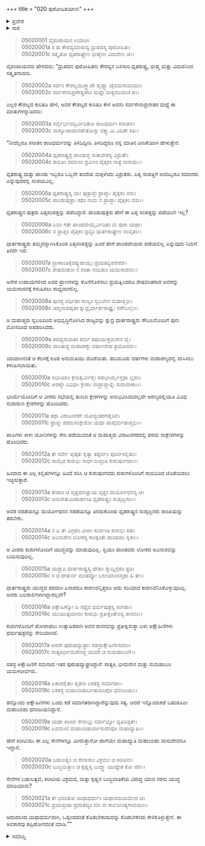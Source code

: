 +++
title = "020 ಪುರೋಹಿತಯಾನಃ"
+++

<details><summary>ಪ್ರವೇಶ</summary>


।।   ಓಂ ಓಂ ನಮೋ ನಾರಾಯಣಾಯ।।   ಶ್ರೀ ವೇದವ್ಯಾಸಾಯ ನಮಃ ।।

ಶ್ರೀ ಕೃಷ್ಣದ್ವೈಪಾಯನ ವೇದವ್ಯಾಸ ವಿರಚಿತ  

**ಶ್ರೀ ಮಹಾಭಾರತ**

**ಉದ್ಯೋಗ ಪರ್ವ**

**ಉದ್ಯೋಗ ಪರ್ವ**

**ಅಧ್ಯಾಯ 20**


</details>


<details><summary>ಸಾರ</summary>

ಪಾಂಡವರು ಹೇಗೆ ಪಿತೃ ಸಂಪತ್ತನ್ನು ಪಡೆಯಲೇ ಇಲ್ಲವೆಂದೂ, ಹಿಂದಾದ ಕಿಲ್ಬಿಷಗಳೆಲ್ಲವನ್ನೂ ಮರೆತು ಅವರು ಕುರುಗಳೊಂದಿಗೆ ಸಾಮದಿಂದಿರಲು ಇಚ್ಛಿಸುತ್ತಾರೆಂದೂ, ಬಲಶಾಲಿಗಳಾಗಿದ್ದರೂ ಅವರು ಕುರುಗಳೊಂದಿಗೆ ಯುದ್ಧಮಾಡುವುದಿಲ್ಲವೆಂದೂ, ಈಗಾಗಲೇ ಏಳು ಅಕ್ಷೋಹಿಣೀ ಸೇನೆಯೂ, ಧನಂಜಯನೇ ಮೊದಲಾದ ಸಹಸ್ರ ಅಕ್ಷೋಹಿಣೀ ಸೇನೆಗಳಿಗೂ ಸಮಾನರಾದ ಯೋಧರು ಯುಧಿಷ್ಠಿರನನ್ನು ಸೇರಿಕೊಂಡಿದ್ದಾರೆಂದೂ ದ್ರುಪದನ ಪುರೋಹಿತನು ಪಾಂಡವರ ದೂತನಾಗಿ ಬಂದು ಕುರುಸಭೆಯಲ್ಲಿ ಹೇಳಿದುದು (1-21).

</details>


> 05020001 ವೈಶಂಪಾಯನ ಉವಾಚ।  
05020001a ಸ ತು ಕೌರವ್ಯಮಾಸಾದ್ಯ ದ್ರುಪದಸ್ಯ ಪುರೋಹಿತಃ।   
05020001c ಸತ್ಕೃತೋ ಧೃತರಾಷ್ಟ್ರೇಣ ಭೀಷ್ಮೇಣ ವಿದುರೇಣ ಚ।।

ವೈಶಂಪಾಯನನು ಹೇಳಿದನು: “ದ್ರುಪದನ ಪುರೋಹಿತನು ಕೌರವ್ಯನ ಬಳಿಸಾರಿ ಧೃತರಾಷ್ಟ್ರ, ಭೀಷ್ಮ ಮತ್ತು ವಿದುರನಿಂದ ಸತ್ಕೃತನಾದನು.

> 05020002a ಸರ್ವಂ ಕೌಶಲ್ಯಮುಕ್ತ್ವಾದೌ ಪೃಷ್ಟ್ವಾ ಚೈವಮನಾಮಯಂ।  
05020002c ಸರ್ವಸೇನಾಪ್ರಣೇತೄಣಾಂ ಮಧ್ಯೇ ವಾಕ್ಯಮುವಾಚ ಹ।।

ಎಲ್ಲರ ಕೌಶಲ್ಯದ ಕುರಿತೂ ಹೇಳಿ, ಅವರ ಕೌಶಲ್ಯದ ಕುರಿತೂ ಕೇಳಿ ಅವನು ಸರ್ವಸೇನಾಪ್ರಣೀತರ ಮಧ್ಯೆ ಈ ಮಾತುಗಳನ್ನಾಡಿದನು:

> 05020003a ಸರ್ವೈರ್ಭವದ್ಭಿರ್ವಿದಿತೋ ರಾಜಧರ್ಮಃ ಸನಾತನಃ।  
05020003c ವಾಕ್ಯೋಪಾದಾನಹೇತೋಸ್ತು ವಕ್ಷ್ಯಾಮಿ ವಿದಿತೇ ಸತಿ।।

“ನೀವೆಲ್ಲರೂ ಸನಾತನ ರಾಜಧರ್ಮವನ್ನು ತಿಳಿದಿದ್ದೀರಿ. ತಿಳಿದಿದ್ದರೂ ನನ್ನ ಮಾತಿನ ಪೀಠಿಕೆಯಾಗಿ ಹೇಳುತ್ತೇನೆ.

> 05020004a ಧೃತರಾಷ್ಟ್ರಶ್ಚ ಪಾಂಡುಶ್ಚ ಸುತಾವೇಕಸ್ಯ ವಿಶ್ರುತೌ।  
05020004c ತಯೋಃ ಸಮಾನಂ ದ್ರವಿಣಂ ಪೈತೃಕಂ ನಾತ್ರ ಸಂಶಯಃ।।

ಧೃತರಾಷ್ಟ್ರ ಮತ್ತು ಪಾಂಡು ಇಬ್ಬರೂ ಒಬ್ಬನೇ ತಂದೆಯ ಮಕ್ಕಳೆಂದು ವಿಶ್ರುತರು. ಪಿತೃ ಸಂಪತ್ತಿಗೆ ಅವರಿಬ್ಬರೂ ಸಮಾನರು ಎನ್ನುವುದರಲ್ಲಿ ಸಂಶಯವಿಲ್ಲ.

> 05020005a ಧೃತರಾಷ್ಟ್ರಸ್ಯ ಯೇ ಪುತ್ರಾಸ್ತೇ ಪ್ರಾಪ್ತಾಃ ಪೈತೃಕಂ ವಸು।  
05020005c ಪಾಂಡುಪುತ್ರಾಃ ಕಥಂ ನಾಮ ನ ಪ್ರಾಪ್ತಾಃ ಪೈತೃಕಂ ವಸು।।

ಧೃತರಾಷ್ಟ್ರನ ಪುತ್ರರು ಪಿತೃಸಂಪತ್ತನ್ನು ಪಡೆದಿದ್ದಾರೆ. ಪಾಂಡುಪುತ್ರರು ಹೇಗೆ ಈ ಪಿತೃ ಸಂಪತ್ತನ್ನು ಪಡೆಯಲೇ ಇಲ್ಲ?

> 05020006a ಏವಂ ಗತೇ ಪಾಂಡವೇಯೈರ್ವಿದಿತಂ ವಃ ಪುರಾ ಯಥಾ।  
05020006c ನ ಪ್ರಾಪ್ತಂ ಪೈತೃಕಂ ದ್ರವ್ಯಂ ಧಾರ್ತರಾಷ್ಟ್ರೇಣ ಸಂವೃತಂ।।

ಧಾರ್ತರಾಷ್ಟ್ರರು ತಮ್ಮದನ್ನಾಗಿಸಿಕೊಂಡ ಪಿತೃಸಂಪತ್ತನ್ನು ಹಿಂದೆ ಹೇಗೆ ಪಾಂಡವೇಯರು ಪಡೆಯಲಿಲ್ಲ ಎನ್ನುವುದು ನಿಮಗೆ ತಿಳಿದೇ ಇದೆ.

> 05020007a ಪ್ರಾಣಾಂತಿಕೈರಪ್ಯುಪಾಯೈಃ ಪ್ರಯತದ್ಭಿರನೇಕಶಃ।  
05020007c ಶೇಷವಂತೋ ನ ಶಕಿತಾ ನಯಿತುಂ ಯಮಸಾದನಂ।।

ಅನೇಕ ಉಪಾಯಗಳಿಂದ ಅವರ ಪ್ರಾಣಗಳನ್ನು ಕೊನೆಗೊಳಿಸಲು ಪ್ರಯತ್ನಿಸಿದರೂ ಶೇಷವಂತರಾದ ಅವರನ್ನು ಯಮಸಾದನಕ್ಕೆ ಕಳುಹಿಸಲು ಸಾಧ್ಯವಾಗಲಿಲ್ಲ.

> 05020008a ಪುನಶ್ಚ ವರ್ಧಿತಂ ರಾಜ್ಯಂ ಸ್ವಬಲೇನ ಮಹಾತ್ಮಭಿಃ।  
05020008c ಚದ್ಮನಾಪಹೃತಂ ಕ್ಷುದ್ರೈರ್ಧಾರ್ತರಾಷ್ಟ್ರೈಃ ಸಸೌಬಲೈಃ।।

ಆ ಮಹಾತ್ಮರು ಸ್ವಬಲದಿಂದ ಅಭಿವೃದ್ಧಿಗೊಳಿಸಿದ ರಾಜ್ಯವನ್ನು ಕ್ಷುದ್ರ ಧಾರ್ತರಾಷ್ಟ್ರರು ಸೌಬಲನೊಂದಿಗೆ ಪುನಃ ಮೋಸದಿಂದ ಅಪಹರಿಸಿದರು.

> 05020009a ತದಪ್ಯನುಮತಂ ಕರ್ಮ ತಥಾಯುಕ್ತಮನೇನ ವೈ।  
05020009c ವಾಸಿತಾಶ್ಚ ಮಹಾರಣ್ಯೇ ವರ್ಷಾಣೀಹ ತ್ರಯೋದಶ।।

ಯಾವಾಗಿನಂತೆ ಆ ಕೆಲಸಕ್ಕೆ ಕೂಡ ಅನುಮತಿಯು ದೊರೆಯಿತು. ಹದಿಮೂರು ವರ್ಷಗಳು ಮಹಾರಣ್ಯದಲ್ಲಿ ವಾಸಿಸಲು ಕಳುಹಿಸಲಾಯಿತು.

> 05020010a ಸಭಾಯಾಂ ಕ್ಲೇಶಿತೈರ್ವೀರೈಃ ಸಹಭಾರ್ಯೈಸ್ತಥಾ ಭೃಶಂ।  
05020010c ಅರಣ್ಯೇ ವಿವಿಧಾಃ ಕ್ಲೇಶಾಃ ಸಂಪ್ರಾಪ್ತಾಸ್ತೈಃ ಸುದಾರುಣಾಃ।।

ಭಾರ್ಯೆಯೊಂದಿಗೆ ಆ ವೀರರು ಸಭೆಯಲ್ಲಿ ತುಂಬಾ ಕ್ಲೇಶಗಳನ್ನು ಅನುಭವಿಸಿದುದಲ್ಲದೇ ಅರಣ್ಯದಲ್ಲಿಯೂ ವಿವಿಧ ಸುದಾರುಣ ಕ್ಲೇಶಗಳನ್ನು ಹೊಂದಿದರು.

> 05020011a ತಥಾ ವಿರಾಟನಗರೇ ಯೋನ್ಯಂತರಗತೈರಿವ।  
05020011c ಪ್ರಾಪ್ತಃ ಪರಮಸಂಕ್ಲೇಶೋ ಯಥಾ ಪಾಪೈರ್ಮಹಾತ್ಮಭಿಃ।।

ಪಾಪಿಗಳು ಕೀಳು ಯೋನಿಗಳನ್ನು ಸೇರಿ ಪಡೆಯುವಂತೆ ಆ ಮಹಾತ್ಮರು ವಿರಾಟನಗರದಲ್ಲಿ ಪರಮ ಸಂಕ್ಲೇಶಗಳನ್ನು ಹೊಂದಿದರು.

> 05020012a ತೇ ಸರ್ವೇ ಪೃಷ್ಠತಃ ಕೃತ್ವಾ ತತ್ಸರ್ವಂ ಪೂರ್ವಕಿಲ್ಬಿಷಂ।  
05020012c ಸಾಮೈವ ಕುರುಭಿಃ ಸಾರ್ಧಮಿಚ್ಚಂತಿ ಕುರುಪುಂಗವಾಃ।।

ಹಿಂದಾದ ಈ ಎಲ್ಲ ಕಿಲ್ಬಿಷಗಳನ್ನೂ ಹಿಂದೆ ಸರಿಸಿ ಆ ಕುರುಪುಂಗವರು ಕುರುಗಳೊಂದಿಗೆ ಸಾಮದಿಂದ ಜೊತೆಯಿರಲು ಇಚ್ಛಿಸುತ್ತಾರೆ.

> 05020013a ತೇಷಾಂ ಚ ವೃತ್ತಮಾಜ್ಞಾಯ ವೃತ್ತಂ ದುರ್ಯೋಧನಸ್ಯ ಚ।  
05020013c ಅನುನೇತುಮಿಹಾರ್ಹಂತಿ ಧೃತರಾಷ್ಟ್ರಂ ಸುಹೃಜ್ಜನಾಃ।।

ಅವರ ನಡತೆಯನ್ನೂ ದುರ್ಯೋಧನನ ನಡತೆಯನ್ನೂ ತಿಳಿದುಕೊಂಡು ಧೃತರಾಷ್ಟ್ರನ ಸುಹೃಜ್ಜನರು ಶಾಂತಿಯನ್ನು ತರಬೇಕು.

> 05020014a ನ ಹಿ ತೇ ವಿಗ್ರಹಂ ವೀರಾಃ ಕುರ್ವಂತಿ ಕುರುಭಿಃ ಸಹ।  
05020014c ಅವಿನಾಶೇನ ಲೋಕಸ್ಯ ಕಾಂಕ್ಷಂತೇ ಪಾಂಡವಾಃ ಸ್ವಕಂ।।

ಆ ವೀರರು ಕುರುಗಳೊಂದಿಗೆ ಯುದ್ಧವನ್ನು ಮಾಡುವುದಿಲ್ಲ. ಸ್ವಯಂ ಪಾಂಡವರು ಲೋಕದ ಅವಿನಾಶವನ್ನು ಬಯಸುವುದಿಲ್ಲ.

> 05020015a ಯಶ್ಚಾಪಿ ಧಾರ್ತರಾಷ್ಟ್ರಸ್ಯ ಹೇತುಃ ಸ್ಯಾದ್ವಿಗ್ರಹಂ ಪ್ರತಿ।  
05020015c ಸ ಚ ಹೇತುರ್ನ ಮಂತವ್ಯೋ ಬಲೀಯಾಂಸಸ್ತಥಾ ಹಿ ತೇ।।

ಧಾರ್ತರಾಷ್ಟ್ರರು ಯುದ್ಧದ ಪರವಾಗಿ ಏನಾದರೂ ಕಾರಣವನ್ನಿತ್ತರೂ ಅದು ಸರಿಯಾದ ಕಾರಣವೆನಿಸಿಕೊಳ್ಳುವುದಿಲ್ಲ. ಅವರು ಬಲಶಾಲಿಗಳಾಗಿದ್ದಾರಲ್ಲವೇ?

> 05020016a ಅಕ್ಷೌಹಿಣ್ಯೋ ಹಿ ಸಪ್ತೈವ ಧರ್ಮಪುತ್ರಸ್ಯ ಸಂಗತಾಃ।  
05020016c ಯುಯುತ್ಸಮಾನಾಃ ಕುರುಭಿಃ ಪ್ರತೀಕ್ಷಂತೇಽಸ್ಯ ಶಾಸನಂ।।

ಕುರುಗಳೊಂದಿಗೆ ಹೋರಾಡಲು ಉತ್ಸಾಹಿತರಾಗಿ ಅವನ ಶಾಸನವನ್ನು ಪ್ರತೀಕ್ಷಿಸುತ್ತಾ ಏಳು ಅಕ್ಷೌಹಿಣಿಗಳು ಧರ್ಮಪುತ್ರನನ್ನು ಸೇರಿಯಾಗಿವೆ.

> 05020017a ಅಪರೇ ಪುರುಷವ್ಯಾಘ್ರಾಃ ಸಹಸ್ರಾಕ್ಷೌಹಿಣೀಸಮಾಃ।  
05020017c ಸಾತ್ಯಕಿರ್ಭೀಮಸೇನಶ್ಚ ಯಮೌ ಚ ಸುಮಹಾಬಲೌ।।

ಸಹಸ್ರ ಅಕ್ಷೌಹಿಣಿಗೆ ಸಮನಾದ ಇತರ ಪುರುಷವ್ಯಾಘ್ರರಿದ್ದಾರೆ: ಸಾತ್ಯಕಿ, ಭೀಮಸೇನ ಮತ್ತು ಸುಮಹಾಬಲ ಯಮಳರೀರ್ವರು.

> 05020018a ಏಕಾದಶೈತಾಃ ಪೃತನಾ ಏಕತಶ್ಚ ಸಮಾಗತಾಃ।  
05020018c ಏಕತಶ್ಚ ಮಹಾಬಾಹುರ್ಬಹುರೂಪೋ ಧನಂಜಯಃ।।

ಹನ್ನೊಂದು ಅಕ್ಷೌಹಿಣಿಗಳು ಒಂದು ಕಡೆ ಸಮಾಗತರಾಗಿದ್ದಾರೆನ್ನುವುದು ಸತ್ಯ. ಆದರೆ ಇನ್ನೊಂದುಕಡೆ ಬಹುರೂಪೀ ಮಹಾಬಾಹು ಧನಂಜಯನಿದ್ದಾನೆ.

> 05020019a ಯಥಾ ಕಿರೀಟೀ ಸೇನಾಭ್ಯಃ ಸರ್ವಾಭ್ಯೋ ವ್ಯತಿರಿಚ್ಯತೇ।  
05020019c ಏವಮೇವ ಮಹಾಬಾಹುರ್ವಾಸುದೇವೋ ಮಹಾದ್ಯುತಿಃ।।

ಹೇಗೆ ಕಿರೀಟಿಯು ಈ ಎಲ್ಲ ಸೇನೆಗಳನ್ನೂ ಮೀರುತ್ತಾನೋ ಹಾಗೆಯೇ ಮಹಾದ್ಯುತಿ ಮಹಾಬಾಹು ವಾಸುದೇವನೂ ಇದ್ದಾನೆ.

> 05020020a ಬಹುಲತ್ವಂ ಚ ಸೇನಾನಾಂ ವಿಕ್ರಮಂ ಚ ಕಿರೀಟಿನಃ।  
05020020c ಬುದ್ಧಿಮತ್ತಾಂ ಚ ಕೃಷ್ಣಸ್ಯ ಬುದ್ಧ್ವಾ ಯುಧ್ಯೇತ ಕೋ ನರಃ।।

ಸೇನೆಗಳ ಬಹುಲತ್ವದ, ಕಿರೀಟಿಯ ವಿಕ್ರಮದ, ಮತ್ತು ಕೃಷ್ಣನ ಬುದ್ಧಿವಂತಿಕೆಯ ವಿರುದ್ಧ ಯಾವ ನರನು ಯುದ್ಧ ಮಾಡಿಯಾನು?

> 05020021a ತೇ ಭವಂತೋ ಯಥಾಧರ್ಮಂ ಯಥಾಸಮಯಮೇವ ಚ।  
05020021c ಪ್ರಯಚ್ಚಂತು ಪ್ರದಾತವ್ಯಂ ಮಾ ವಃ ಕಾಲೋಽತ್ಯಗಾದಯಂ।।

ಆದುದರಿಂದ ಯಥಾಧರ್ಮವಾಗಿ, ಒಪ್ಪಂದದಂತೆ ಕೊಡಬೇಕಾದುದನ್ನು ಕೊಡಬೇಕೆಂದು ಕೇಳಿಕೊಳ್ಳುತ್ತೇನೆ. ಈ ಅವಕಾಶವು ತಪ್ಪಿಹೋಗದಂತೆ ಮಾಡಿ.””


<details><summary>ಸಮಾಪ್ತಿ</summary>


ಇತಿ ಶ್ರೀ ಮಹಾಭಾರತೇ ಉದ್ಯೋಗ ಪರ್ವಣಿ ಉದ್ಯೋಗ ಪರ್ವಣಿ ಪುರೋಹಿತಯಾನೇ ವಿಂಶೋಽಧ್ಯಾಯಃ।  
ಇದು ಶ್ರೀ ಮಹಾಭಾರತದಲ್ಲಿ ಉದ್ಯೋಗ ಪರ್ವದಲ್ಲಿ ಉದ್ಯೋಗ ಪರ್ವದಲ್ಲಿ ಪುರೋಹಿತಯಾನದಲ್ಲಿ ಇಪ್ಪತ್ತನೆಯ ಅಧ್ಯಾಯವು.

</details>
